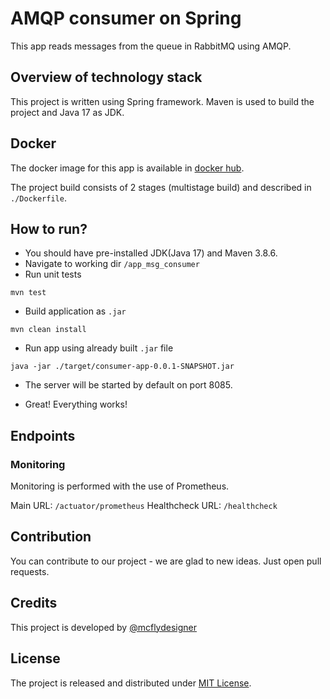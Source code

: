 # AMQP consumer on Spring

This app reads messages from the queue in RabbitMQ using AMQP. 

## Overview of technology stack
This project is written using Spring framework. Maven is used to build the project and Java 17 as JDK.

## Docker
The docker image for this app is available in [docker hub](https://hub.docker.com/repository/docker/mcflydesigner/tv-lab-5-aqmp-consumer).

The project build consists of 2 stages (multistage build) and described in `./Dockerfile`.


## How to run?
* You should have pre-installed JDK(Java 17) and Maven 3.8.6.
* Navigate to working dir ```/app_msg_consumer```
* Run unit tests
```shell
mvn test
```
* Build application as ```.jar```
```shell
mvn clean install
```
* Run app using already built ```.jar``` file
```shell
java -jar ./target/consumer-app-0.0.1-SNAPSHOT.jar
```

* The server will be started by default on port 8085. 

* Great! Everything works!

## Endpoints
### Monitoring

Monitoring is performed with the use of Prometheus.

Main URL: `/actuator/prometheus`
Healthcheck URL: `/healthcheck`

## Contribution
You can contribute to our project - we are glad to new ideas. Just open pull requests.

## Credits
This project is developed by [@mcflydesigner](https://github.com/mcflydesigner) 

## License
The project is released and distributed under [MIT License](https://en.wikipedia.org/wiki/MIT_License).